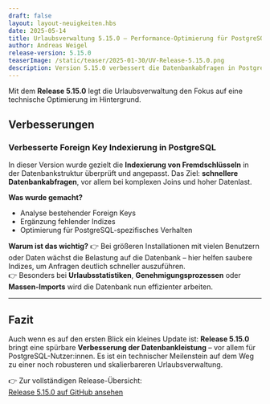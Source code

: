 ```yaml
---
draft: false
layout: layout-neuigkeiten.hbs
date: 2025-05-14
title: Urlaubsverwaltung 5.15.0 – Performance-Optimierung für PostgreSQL-Datenbanken
author: Andreas Weigel
release-version: 5.15.0
teaserImage: /static/teaser/2025-01-30/UV-Release-5.15.0.png
description: Version 5.15.0 verbessert die Datenbankabfragen in PostgreSQL durch gezielte Foreign Key Indexierung – ein wichtiger Schritt zu besserer Skalierbarkeit und Geschwindigkeit.
---
```


Mit dem **Release 5.15.0** legt die Urlaubsverwaltung den Fokus auf eine technische Optimierung im Hintergrund.

<!-- more -->

## Verbesserungen

### Verbesserte Foreign Key Indexierung in PostgreSQL

In dieser Version wurde gezielt die **Indexierung von Fremdschlüsseln** in der Datenbankstruktur überprüft und angepasst. Das Ziel: **schnellere Datenbankabfragen**, vor allem bei komplexen Joins und hoher Datenlast.

**Was wurde gemacht?**

- Analyse bestehender Foreign Keys
- Ergänzung fehlender Indizes
- Optimierung für PostgreSQL-spezifisches Verhalten

**Warum ist das wichtig?**
👉 Bei größeren Installationen mit vielen Benutzern oder Daten wächst die Belastung auf die Datenbank – hier helfen saubere Indizes, um Anfragen deutlich schneller auszuführen.  
👉 Besonders bei **Urlaubsstatistiken**, **Genehmigungsprozessen** oder **Massen-Imports** wird die Datenbank nun effizienter arbeiten.

---

## Fazit

Auch wenn es auf den ersten Blick ein kleines Update ist: **Release 5.15.0** bringt eine spürbare **Verbesserung der Datenbankleistung** – vor allem für PostgreSQL-Nutzer:innen. Es ist ein technischer Meilenstein auf dem Weg zu einer noch robusteren und skalierbareren Urlaubsverwaltung.

👉 Zur vollständigen Release-Übersicht:  
[Release 5.15.0 auf GitHub ansehen](https://github.com/urlaubsverwaltung/urlaubsverwaltung/releases/tag/urlaubsverwaltung-5.15.0)
